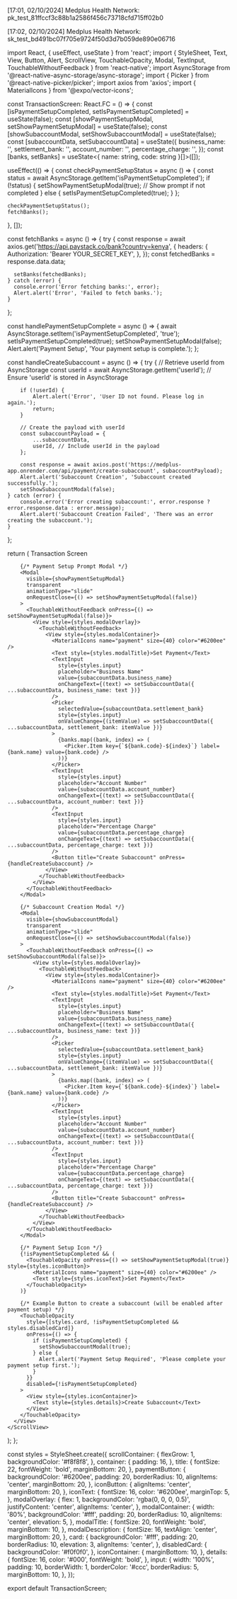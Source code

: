 <!--public -->
[17:01, 02/10/2024] Medplus Health Network: pk_test_81ffccf3c88b1a2586f456c73718cfd715ff02b0




<!-- test secret -->
[17:02, 02/10/2024] Medplus Health Network: sk_test_bd491bc07f705e9724f50d3d7b059de890e06716

import React, { useEffect, useState } from 'react';
import { StyleSheet, Text, View, Button, Alert, ScrollView, TouchableOpacity, Modal, TextInput, TouchableWithoutFeedback } from 'react-native';
import AsyncStorage from '@react-native-async-storage/async-storage';
import { Picker } from '@react-native-picker/picker';
import axios from 'axios';
import { MaterialIcons } from '@expo/vector-icons';

const TransactionScreen: React.FC = () => {
  const [isPaymentSetupCompleted, setIsPaymentSetupCompleted] = useState<boolean>(false);
  const [showPaymentSetupModal, setShowPaymentSetupModal] = useState<boolean>(false);
  const [showSubaccountModal, setShowSubaccountModal] = useState<boolean>(false);
  const [subaccountData, setSubaccountData] = useState({
    business_name: '',
    settlement_bank: '',
    account_number: '',
    percentage_charge: '',
  });
  const [banks, setBanks] = useState<{ name: string, code: string }[]>([]);

  useEffect(() => {
    const checkPaymentSetupStatus = async () => {
      const status = await AsyncStorage.getItem('isPaymentSetupCompleted');
      if (!status) {
        setShowPaymentSetupModal(true); // Show prompt if not completed
      } else {
        setIsPaymentSetupCompleted(true);
      }
    };

    checkPaymentSetupStatus();
    fetchBanks();
  }, []);

  const fetchBanks = async () => {
    try {
      const response = await axios.get('https://api.paystack.co/bank?country=kenya', {
        headers: {
          Authorization: 'Bearer YOUR_SECRET_KEY',
        },
      });
      const fetchedBanks = response.data.data;
  
      setBanks(fetchedBanks);
    } catch (error) {
      console.error('Error fetching banks:', error);
      Alert.alert('Error', 'Failed to fetch banks.');
    }
  };
  
  const handlePaymentSetupComplete = async () => {
    await AsyncStorage.setItem('isPaymentSetupCompleted', 'true');
    setIsPaymentSetupCompleted(true);
    setShowPaymentSetupModal(false);
    Alert.alert('Payment Setup', 'Your payment setup is complete.');
  };

  const handleCreateSubaccount = async () => {
    try {
        // Retrieve userId from AsyncStorage
        const userId = await AsyncStorage.getItem('userId'); // Ensure 'userId' is stored in AsyncStorage
        
        if (!userId) {
            Alert.alert('Error', 'User ID not found. Please log in again.');
            return;
        }

        // Create the payload with userId
        const subaccountPayload = {
            ...subaccountData,
            userId, // Include userId in the payload
        };

        const response = await axios.post('https://medplus-app.onrender.com/api/payment/create-subaccount', subaccountPayload);
        Alert.alert('Subaccount Creation', 'Subaccount created successfully.');
        setShowSubaccountModal(false);
    } catch (error) {
        console.error('Error creating subaccount:', error.response ? error.response.data : error.message);
        Alert.alert('Subaccount Creation Failed', 'There was an error creating the subaccount.');
    }
};

  return (
    <ScrollView contentContainerStyle={styles.scrollContainer}>
      <View style={styles.container}>
        <Text style={styles.title}>Transaction Screen</Text>

        {/* Payment Setup Prompt Modal */}
        <Modal
          visible={showPaymentSetupModal}
          transparent
          animationType="slide"
          onRequestClose={() => setShowPaymentSetupModal(false)}
        >
          <TouchableWithoutFeedback onPress={() => setShowPaymentSetupModal(false)}>
            <View style={styles.modalOverlay}>
              <TouchableWithoutFeedback>
                <View style={styles.modalContainer}>
                  <MaterialIcons name="payment" size={40} color="#6200ee" />
                  <Text style={styles.modalTitle}>Set Payment</Text>
                  <TextInput
                    style={styles.input}
                    placeholder="Business Name"
                    value={subaccountData.business_name}
                    onChangeText={(text) => setSubaccountData({ ...subaccountData, business_name: text })}
                  />
                  <Picker
                    selectedValue={subaccountData.settlement_bank}
                    style={styles.input}
                    onValueChange={(itemValue) => setSubaccountData({ ...subaccountData, settlement_bank: itemValue })}
                  >
                    {banks.map((bank, index) => (
                      <Picker.Item key={`${bank.code}-${index}`} label={bank.name} value={bank.code} />
                    ))}
                  </Picker>
                  <TextInput
                    style={styles.input}
                    placeholder="Account Number"
                    value={subaccountData.account_number}
                    onChangeText={(text) => setSubaccountData({ ...subaccountData, account_number: text })}
                  />
                  <TextInput
                    style={styles.input}
                    placeholder="Percentage Charge"
                    value={subaccountData.percentage_charge}
                    onChangeText={(text) => setSubaccountData({ ...subaccountData, percentage_charge: text })}
                  />
                  <Button title="Create Subaccount" onPress={handleCreateSubaccount} />
                </View>
              </TouchableWithoutFeedback>
            </View>
          </TouchableWithoutFeedback>
        </Modal>

        {/* Subaccount Creation Modal */}
        <Modal
          visible={showSubaccountModal}
          transparent
          animationType="slide"
          onRequestClose={() => setShowSubaccountModal(false)}
        >
          <TouchableWithoutFeedback onPress={() => setShowSubaccountModal(false)}>
            <View style={styles.modalOverlay}>
              <TouchableWithoutFeedback>
                <View style={styles.modalContainer}>
                  <MaterialIcons name="payment" size={40} color="#6200ee" />
                  <Text style={styles.modalTitle}>Set Payment</Text>
                  <TextInput
                    style={styles.input}
                    placeholder="Business Name"
                    value={subaccountData.business_name}
                    onChangeText={(text) => setSubaccountData({ ...subaccountData, business_name: text })}
                  />
                  <Picker
                    selectedValue={subaccountData.settlement_bank}
                    style={styles.input}
                    onValueChange={(itemValue) => setSubaccountData({ ...subaccountData, settlement_bank: itemValue })}
                  >
                    {banks.map((bank, index) => (
                      <Picker.Item key={`${bank.code}-${index}`} label={bank.name} value={bank.code} />
                    ))}
                  </Picker>
                  <TextInput
                    style={styles.input}
                    placeholder="Account Number"
                    value={subaccountData.account_number}
                    onChangeText={(text) => setSubaccountData({ ...subaccountData, account_number: text })}
                  />
                  <TextInput
                    style={styles.input}
                    placeholder="Percentage Charge"
                    value={subaccountData.percentage_charge}
                    onChangeText={(text) => setSubaccountData({ ...subaccountData, percentage_charge: text })}
                  />
                  <Button title="Create Subaccount" onPress={handleCreateSubaccount} />
                </View>
              </TouchableWithoutFeedback>
            </View>
          </TouchableWithoutFeedback>
        </Modal>

        {/* Payment Setup Icon */}
        {!isPaymentSetupCompleted && (
          <TouchableOpacity onPress={() => setShowPaymentSetupModal(true)} style={styles.iconButton}>
            <MaterialIcons name="payment" size={40} color="#6200ee" />
            <Text style={styles.iconText}>Set Payment</Text>
          </TouchableOpacity>
        )}

        {/* Example Button to create a subaccount (will be enabled after payment setup) */}
        <TouchableOpacity
          style={[styles.card, !isPaymentSetupCompleted && styles.disabledCard]}
          onPress={() => {
            if (isPaymentSetupCompleted) {
              setShowSubaccountModal(true);
            } else {
              Alert.alert('Payment Setup Required', 'Please complete your payment setup first.');
            }
          }}
          disabled={!isPaymentSetupCompleted}
        >
          <View style={styles.iconContainer}>
            <Text style={styles.details}>Create Subaccount</Text>
          </View>
        </TouchableOpacity>
      </View>
    </ScrollView>
  );
};

const styles = StyleSheet.create({
  scrollContainer: {
    flexGrow: 1,
    backgroundColor: '#f8f8f8',
  },
  container: {
    padding: 16,
  },
  title: {
    fontSize: 22,
    fontWeight: 'bold',
    marginBottom: 20,
  },
  paymentButton: {
    backgroundColor: '#6200ee',
    padding: 20,
    borderRadius: 10,
    alignItems: 'center',
    marginBottom: 20,
  },
  iconButton: {
    alignItems: 'center',
    marginBottom: 20,
  },
  iconText: {
    fontSize: 16,
    color: '#6200ee',
    marginTop: 5,
  },
  modalOverlay: {
    flex: 1,
    backgroundColor: 'rgba(0, 0, 0, 0.5)',
    justifyContent: 'center',
    alignItems: 'center',
  },
  modalContainer: {
    width: '80%',
    backgroundColor: '#fff',
    padding: 20,
    borderRadius: 10,
    alignItems: 'center',
    elevation: 5,
  },
  modalTitle: {
    fontSize: 20,
    fontWeight: 'bold',
    marginBottom: 10,
  },
  modalDescription: {
    fontSize: 16,
    textAlign: 'center',
    marginBottom: 20,
  },
  card: {
    backgroundColor: '#fff',
    padding: 20,
    borderRadius: 10,
    elevation: 3,
    alignItems: 'center',
  },
  disabledCard: {
    backgroundColor: '#f0f0f0',
  },
  iconContainer: {
    marginBottom: 10,
  },
  details: {
    fontSize: 16,
    color: '#000',
    fontWeight: 'bold',
  },
  input: {
    width: '100%',
    padding: 10,
    borderWidth: 1,
    borderColor: '#ccc',
    borderRadius: 5,
    marginBottom: 10,
  },
});

export default TransactionScreen;